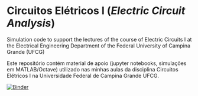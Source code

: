 # Circuitos Elétricos I (*Electric Circuit Analysis*)
Simulation code to support the lectures of the course of Electric Circuits I at the Electrical Engineering Department of the Federal University of Campina Grande (UFCG)

Este repositório contém material de apoio (jupyter notebooks, simulações em MATLAB/Octave) utilizado nas minhas aulas da disciplina Circuitos Elétricos I na Universidade Federal de Campina Grande UFCG. 

[![Binder](https://mybinder.org/badge_logo.svg)](https://mybinder.org/v2/gh/edsonportosilva/ElectricCircuits/HEAD?urlpath=lab)

